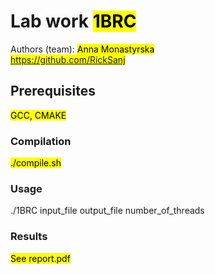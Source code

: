# Lab work <mark>1BRC</mark>
Authors (team): <mark>Anna Monastyrska <br>
https://github.com/RickSanj
</mark><br>
## Prerequisites

<mark>GCC, CMAKE</mark>

### Compilation

<mark>./compile.sh</mark>
### Usage

./1BRC input_file output_file number_of_threads

### Results

<mark> See report.pdf</mark>
